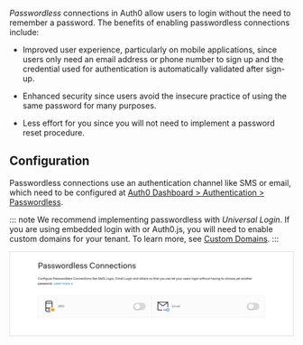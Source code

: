 <dfn data-key="passwordless">Passwordless</dfn> connections in Auth0 allow users to login without the need to remember a password. The benefits of enabling passwordless connections include:

* Improved user experience, particularly on mobile applications, since users only need an email address or phone number to sign up and the credential used for authentication is automatically validated after sign-up.

* Enhanced security since users avoid the insecure practice of using the same password for many purposes.

* Less effort for you since you will not need to implement a password reset procedure.

## Configuration

Passwordless connections use an authentication channel like SMS or email, which need to be configured at [Auth0 Dashboard > Authentication > Passwordless](${manage_url}/#/connections/passwordless).

::: note
We recommend implementing passwordless with <dfn data-key="universal-login">Universal Login</dfn>. If you are using embedded login with <dfn data-key="lock"></dfn> or Auth0.js, you will need to enable custom domains for your tenant. To learn more, see [Custom Domains](/custom-domains).
:::

![](/media/articles/connections/passwordless/connections-passwordless-list.png)
